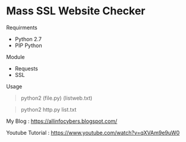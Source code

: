 # Mass SSL Website Checker

Requirments
- Python 2.7
- PIP Python

Module
- Requests
- SSL

Usage
> python2 (file.py) (listweb.txt)

> python2 http.py list.txt

My Blog : https://allinfocybers.blogspot.com/

Youtube Tutorial : https://www.youtube.com/watch?v=qXVAm9e9uW0
